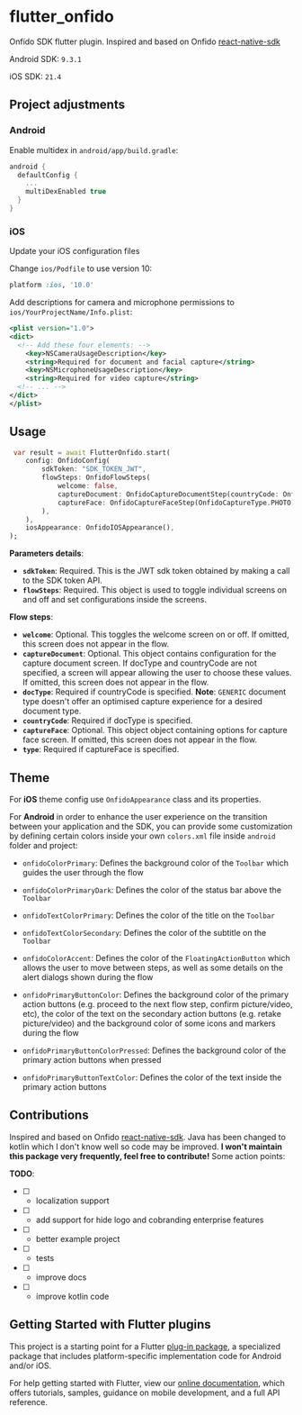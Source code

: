 # flutter_onfido

Onfido SDK flutter plugin.
Inspired and based on Onfido [react-native-sdk](https://github.com/onfido/react-native-sdk)

Android SDK: `9.3.1`

iOS SDK: `21.4`

## Project adjustments

### Android

Enable multidex in `android/app/build.gradle`:

```gradle
android {
  defaultConfig {
    ...
    multiDexEnabled true
  }
}
```

### iOS

Update your iOS configuration files

Change `ios/Podfile` to use version 10:

```ruby
platform :ios, '10.0'
```

Add descriptions for camera and microphone permissions to `ios/YourProjectName/Info.plist`:

```xml
<plist version="1.0">
<dict>
  <!-- Add these four elements: -->
    <key>NSCameraUsageDescription</key>
    <string>Required for document and facial capture</string>
    <key>NSMicrophoneUsageDescription</key>
    <string>Required for video capture</string>
  <!-- ... -->
</dict>
</plist>
```

## Usage

```dart
 var result = await FlutterOnfido.start(
    config: OnfidoConfig(
        sdkToken: "SDK_TOKEN_JWT",
        flowSteps: OnfidoFlowSteps(
            welcome: false,
            captureDocument: OnfidoCaptureDocumentStep(countryCode: OnfidoCountryCode.USA, docType: OnfidoDocumentType.GENERIC),
            captureFace: OnfidoCaptureFaceStep(OnfidoCaptureType.PHOTO),
        ),
    ),
    iosAppearance: OnfidoIOSAppearance(),
);
```

**Parameters details**:

- **`sdkToken`**: Required. This is the JWT sdk token obtained by making a call to the SDK token API.
- **`flowSteps`**: Required. This object is used to toggle individual screens on and off and set configurations inside the screens.

**Flow steps**:

- **`welcome`**: Optional. This toggles the welcome screen on or off. If omitted, this screen does not appear in the flow.
- **`captureDocument`**: Optional. This object contains configuration for the capture document screen. If docType and countryCode are not specified, a screen will appear allowing the user to choose these values. If omitted, this screen does not appear in the flow.
- **`docType`**: Required if countryCode is specified.
  **Note**: `GENERIC` document type doesn't offer an optimised capture experience for a desired document type.
- **`countryCode`**: Required if docType is specified.
- **`captureFace`**: Optional. This object object containing options for capture face screen. If omitted, this screen does not appear in the flow.
- **`type`**: Required if captureFace is specified.

## Theme

For **iOS** theme config use `OnfidoAppearance` class and its properties.

For **Android** in order to enhance the user experience on the transition between your application and the SDK, you can provide some customization by defining certain colors inside your own `colors.xml` file inside `android` folder and project:

- `onfidoColorPrimary`: Defines the background color of the `Toolbar` which guides the user through the flow

- `onfidoColorPrimaryDark`: Defines the color of the status bar above the `Toolbar`

- `onfidoTextColorPrimary`: Defines the color of the title on the `Toolbar`

- `onfidoTextColorSecondary`: Defines the color of the subtitle on the `Toolbar`

- `onfidoColorAccent`: Defines the color of the `FloatingActionButton` which allows the user to move between steps, as well as some details on the
  alert dialogs shown during the flow

- `onfidoPrimaryButtonColor`: Defines the background color of the primary action buttons (e.g. proceed to the next flow step, confirm picture/video, etc),
  the color of the text on the secondary action buttons (e.g. retake picture/video) and the background color of some icons and markers during the flow

- `onfidoPrimaryButtonColorPressed`: Defines the background color of the primary action buttons when pressed

- `onfidoPrimaryButtonTextColor`: Defines the color of the text inside the primary action buttons

## Contributions

Inspired and based on Onfido [react-native-sdk](https://github.com/onfido/react-native-sdk). Java has been changed to kotlin which I don't know well so code may be improved. **I won't maintain this package very frequently, feel free to contribute!** Some action points:

**TODO**:

- [ ] - localization support
- [ ] - add support for hide logo and cobranding enterprise features
- [ ] - better example project
- [ ] - tests
- [ ] - improve docs
- [ ] - improve kotlin code

## Getting Started with Flutter plugins

This project is a starting point for a Flutter
[plug-in package](https://flutter.dev/developing-packages/),
a specialized package that includes platform-specific implementation code for
Android and/or iOS.

For help getting started with Flutter, view our
[online documentation](https://flutter.dev/docs), which offers tutorials,
samples, guidance on mobile development, and a full API reference.
